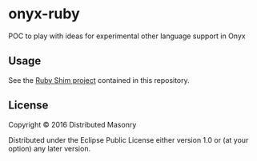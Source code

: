# onyx-ruby     

POC to play with ideas for experimental other language support in Onyx

## Usage

See the [Ruby Shim project](shim) contained in this repository.

## License

Copyright © 2016 Distributed Masonry 

Distributed under the Eclipse Public License either version 1.0 or (at
your option) any later version.
